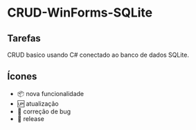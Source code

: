 # CRUD-WinForms-SQLite

## Tarefas

CRUD basico usando C# conectado ao banco de dados SQLite.

## Ícones

- :package: nova funcionalidade
- :up: atualização
- :bug: correção de bug
- :checkered_flag: release
